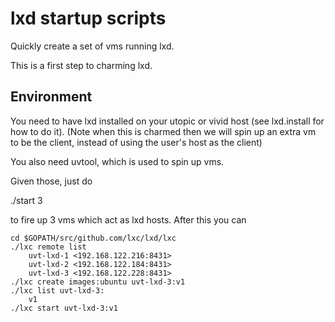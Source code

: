 # lxd startup scripts

Quickly create a set of vms running lxd.

This is a first step to charming lxd.

## Environment

You need to have lxd installed on your utopic or vivid host (see lxd.install
for how to do it).  (Note when this is charmed then we will spin up an extra
vm to be the client, instead of using the user's host as the client)

You also need uvtool, which is used to spin up vms.

Given those, just do

./start 3

to fire up 3 vms which act as lxd hosts.  After this you can

	cd $GOPATH/src/github.com/lxc/lxd/lxc
	./lxc remote list
		uvt-lxd-1 <192.168.122.216:8431>
		uvt-lxd-2 <192.168.122.184:8431>
		uvt-lxd-3 <192.168.122.228:8431>
	./lxc create images:ubuntu uvt-lxd-3:v1
	./lxc list uvt-lxd-3:
		v1
	./lxc start uvt-lxd-3:v1
